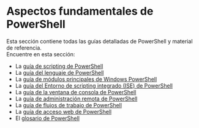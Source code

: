 #  Aspectos fundamentales de PowerShell
Esta sección contiene todas las guías detalladas de PowerShell y material de referencia.  
Encuentre en esta sección:
-  La [guía de scripting de PowerShell](scripting-guide.md)
-  La [guía del lenguaje de PowerShell](language-guide.md)
-  La [guía de módulos principales de Windows PowerShell](core-modules.md)
-  La [guía del Entorno de scripting integrado (ISE) de PowerShell](ise-guide.md)
-  La [guía de la ventana de consola de PowerShell](console-guide.md)
-  La [guía de administración remota de PowerShell](Running-Remote-Commands.md)
-  La [guía de flujos de trabajo de PowerShell](workflows-guide.md)
-  La [guía de acceso web de PowerShell](web-access.md)
-  El [glosario de PowerShell](../Windows-PowerShell-Glossary.md)


<!--HONumber=May16_HO2-->


